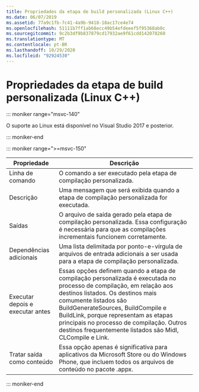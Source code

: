 ```yaml
---
title: Propriedades da etapa de build personalizada (Linux C++)
ms.date: 06/07/2019
ms.assetid: 77a9c1fb-7c41-4a9b-9418-18ac17ce4e74
ms.openlocfilehash: 51111b7ff1ab68ecc49b54efdeeef5f95368ab0c
ms.sourcegitcommit: 9c2b3df9b837879cd17932ae9f61cdd142078260
ms.translationtype: MT
ms.contentlocale: pt-BR
ms.lasthandoff: 10/29/2020
ms.locfileid: "92924530"
---
```

# <a name="custom-build-step-properties-linux-c"></a>Propriedades da etapa de build personalizada (Linux C++)

::: moniker range="msvc-140"

O suporte ao Linux está disponível no Visual Studio 2017 e posterior.

::: moniker-end

::: moniker range=">=msvc-150"

| Propriedade | Descrição |
|--|--|
| Linha de comando | O comando a ser executado pela etapa de compilação personalizada. |
| Descrição | Uma mensagem que será exibida quando a etapa de compilação personalizada for executada. |
| Saídas | O arquivo de saída gerado pela etapa de compilação personalizada. Essa configuração é necessária para que as compilações incrementais funcionem corretamente. |
| Dependências adicionais | Uma lista delimitada por ponto-e-vírgula de arquivos de entrada adicionais a ser usada para a etapa de compilação personalizada. |
| Executar depois e executar antes | Essas opções definem quando a etapa de compilação personalizada é executada no processo de compilação, em relação aos destinos listados. Os destinos mais comumente listados são BuildGenerateSources, BuildCompile e BuildLink, porque representam as etapas principais no processo de compilação. Outros destinos frequentemente listados são Midl, CLCompile e Link. |
| Tratar saída como conteúdo | Essa opção apenas é significativa para aplicativos da Microsoft Store ou do Windows Phone, que incluem todos os arquivos de conteúdo no pacote .appx. |

::: moniker-end

